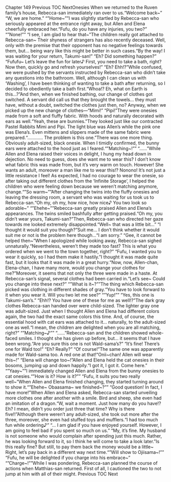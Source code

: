 Chapter 149 Previous TOC NextOnesies When we returned to the Ruven family’s house, Rebecca-san immediately ran over to us.“Welcome back~” “W, we are home.” “”Home~””I was slightly startled by Rebecca-san who seriously appeared at the entrance right away, but Allen and Elena cheerfully embraced her.“Fufu, do you have any injuries, you two?” “”None!”” “I see, I am glad to hear that~”The children really got attached to Rebecca-san~ Their shyness of strangers has also recently deceased. Well, only with the premise that their opponent has no negative feelings towards them, but… being wary like this might be better in such cases.“By the way! I was waiting for your return, Takumi-san!” “Eh? Did something happen?” “Fufufu~ Let’s leave the fun for later♪ First, you need to take a bath, right? Now then, quickly go and refresh yourselves!” “Eh? Ehh!?”While confused, we were pushed by the servants instructed by Rebecca-san who didn’t take any questions into the bathroom. Well, although I can clean us with ‘Washing’, I have been thinking of wanting to take a bath after returning, so I decided to obediently take a bath first.“Whoa!? Eh, what on Earth is this…?”And then, when we finished bathing, our change of clothes got switched. A servant did call us that they brought the towels… they must have, without a doubt, switched the clothes just then, no? Anyway, when we picked up the new change of clothes—“Mimi!” “Pipi!”They were onesies made from a soft and fluffy fabric. With hoods and naturally decorated with ears as well.“Yeah, these are bunnies.”They looked just like our contracted Pastel Rabbits Mimi and Pipi. The light blue was Allen’s while the pink one was Elena’s. Even mittens and slippers made of the same fabric were prepared.“………… The problem is this one.”There was one more thing. Obviously adult-sized, black onesie. When I timidly confirmed, the bunny ears were attached to the hood just as I feared.“”Matching~!”” “……”While Allen and Elena raised their voices in delight, I hung my head down in dejection. No need to guess, does she want me to wear this? I don’t know what fabric this was made from, but it’s very warm on touch. However! She wants an adult, moreover a man like me to wear this!? Nonono! It’s not just a little resistance I feel! As expected, I had no courage to wear the onesie, so after taking out different clothes from the ‘Infinite Storage’, I helped the children who were feeling down because we weren’t matching anymore, change.“”So warm~””After changing the twins into the fluffy onesies and leaving the dressing room, a servant who was waiting for us took us to Rebecca-san.“Oh my, oh my, how nice, how nice♪ You two look so adorable~” “”Ehehe~””Rebecca-san greatly praised Allen and Elena’s appearances. The twins smiled bashfully after getting praised.“Oh my, you didn’t wear yours, Takumi-san?”Then, Rebecca-san who directed her gaze towards me looked extremely disappointed.“Well~ that was a little bit…” “I thought it would suit you though?”Suit me… I don’t think whether it would suit me or not is the problem here though…“I am sorry.” “Gee, it cannot be helped then~”When I apologized while looking away, Rebecca-san sighed unnaturally.“Nevertheless, weren’t they made too fast? This is what you ordered when we went to the town together, right?” “Fufu, I wanted you to wear it quickly, so I had them make it hastily.”I thought it was made quite fast, but it looks that it was made in a great hurry.“Now, now, Allen-chan, Elena-chan, I have many more, would you change your clothes for me?”Moreover, it seems that not only the three were made in a haste. At Rebecca-san’s signal, several clothes had been carried in.“Let’s see~ Could you change into these next?” “”What is it~?””The thing which Rebecca-san picked was clothing in different shades of gray.“You have to look forward to it when you wear it. Will you two let me see?” “”Yup!”” “Yes, this one is Takumi-san’s.” “Ehh!? You have one of these for me as well!?”The dark gray clothes Rebecca-san handed over were child-sized. The lighter gray one was adult-sized. Just when I thought Allen and Elena had different colors again, the two had the exact same colors this time. And, of course, the essential hood with cat ears was attached to it… naturally, to the adult-sized one as well.“I mean, the children are delighted when you are all matching, right?” “”Matching~♪”” “……”Rebecca-san and the children showed whole-faced smiles. I thought she has given up before, but… it seems that I have been wrong.“Are you sure this one is not Wald-sama’s?” “It’s fine! There’s one for Wald too!” “Eh? Really?” “Of course!”The same one was apparently made for Wald-sama too. A red one at that!“Onii~chan! Allen will wear this~!” “Elena will change too~!”Allen and Elena held the cat onesies in their bosoms, jumping up and down happily.“I got it, I got it. Come here.” “”Yaay~””I immediately changed Allen and Elena from the bunny onesies to cat onesies.“”How is it? How is it?”” “Fufu, it suits you two really well~”When Allen and Elena finished changing, they started turning around to show it.“”Ehehe~ Obaasama~ we finished~?”” “Good question! In fact, I have more!”When Allen and Elena asked, Rebecca-san started unveiling more clothes one after another with a smile. Bird and sheep, she even had an imitation of a dragon.“W, wait a moment. Just how many do you have!? Eh? I mean, didn’t you order just three that time? Why is there five!!”Although there weren’t any adult-sized, she took out more after the three, moreover, she even had stuffed toys and mufflers.“I had too much fun while ordering♪” “… I am glad if you have enjoyed yourself. However, I am going to feel bad if you spent so much on us.” “My, it’s fine. My husband is not someone who would complain after spending just this much. Rather, he was looking forward to it, so I think he will come to take a look later.”Is this really fine? But still, to pay them back the money would be a little~ Right, let’s pay back in a different way next time.“”Will show to Ojiisama~!”” “Fufu, he will be delighted if you charge into his embrace~” “”Charge~!””While I was pondering, Rebecca-san planned the course of actions when Matthias-san returned. First of all, I cautioned the two to not jump at him with all of their might. Previous TOC Next